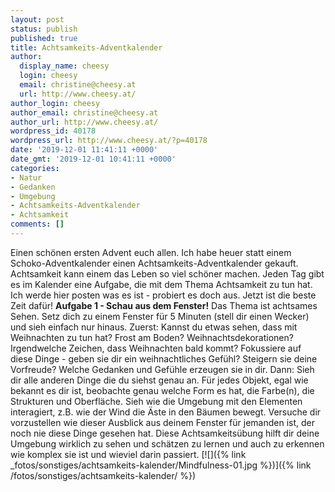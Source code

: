 ```yaml
---
layout: post
status: publish
published: true
title: Achtsamkeits-Adventkalender
author:
  display_name: cheesy
  login: cheesy
  email: christine@cheesy.at
  url: http://www.cheesy.at/
author_login: cheesy
author_email: christine@cheesy.at
author_url: http://www.cheesy.at/
wordpress_id: 40178
wordpress_url: http://www.cheesy.at/?p=40178
date: '2019-12-01 11:41:11 +0000'
date_gmt: '2019-12-01 10:41:11 +0000'
categories:
- Natur
- Gedanken
- Umgebung
- Achtsamkeits-Adventkalender
- Achtsamkeit
comments: []
---
```

Einen schönen ersten Advent euch allen. Ich habe heuer statt einem Schoko-Adventkalender einen Achtsamkeits-Adventkalender gekauft. Achtsamkeit kann einem das Leben so viel schöner machen. Jeden Tag gibt es im Kalender eine Aufgabe, die mit dem Thema Achtsamkeit zu tun hat. Ich werde hier posten was es ist - probiert es doch aus. Jetzt ist die beste Zeit dafür!
**Aufgabe 1 - Schau aus dem Fenster!**
Das Thema ist achtsames Sehen. Setz dich zu einem Fenster für 5 Minuten (stell dir einen Wecker) und sieh einfach nur hinaus.
Zuerst: Kannst du etwas sehen, dass mit Weihnachten zu tun hat? Frost am Boden? Weihnachtsdekorationen? Irgendwelche Zeichen, dass Weihnachten bald kommt? Fokussiere auf diese Dinge - geben sie dir ein weihnachtliches Gefühl? Steigern sie deine Vorfreude? Welche Gedanken und Gefühle erzeugen sie in dir.
Dann: Sieh dir alle anderen Dinge die du siehst genau an. Für jedes Objekt, egal wie bekannt es dir ist, beobachte genau welche Form es hat, die Farbe(n), die Strukturen und Oberfläche.
Sieh wie die Umgebung mit den Elementen interagiert, z.B. wie der Wind die Äste in den Bäumen bewegt. Versuche dir vorzustellen wie dieser Ausblick aus deinem Fenster für jemanden ist, der noch nie diese Dinge gesehen hat.
Diese Achtsamkeitsübung hilft dir deine Umgebung wirklich zu sehen und schätzen zu lernen und auch zu erkennen wie komplex sie ist und wieviel darin passiert.
[![]({% link _fotos/sonstiges/achtsamkeits-kalender/Mindfulness-01.jpg %})]({% link /fotos/sonstiges/achtsamkeits-kalender/ %})
